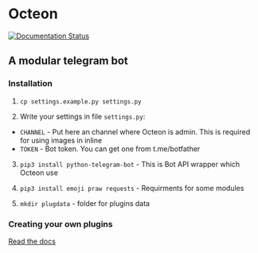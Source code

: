 # Octeon

[![Documentation Status](https://readthedocs.org/projects/octeon/badge/?version=latest)](http://octeon.readthedocs.io/en/latest/?badge=latest)

## A modular telegram bot

### Installation

1. `cp settings.example.py settings.py`

2. Write your settings in file `settings.py`:

  - `CHANNEL` - Put here an channel where Octeon is admin. This is required for using images in inline
  - `TOKEN` - Bot token. You can get one from t.me/botfather

3. `pip3 install python-telegram-bot` - This is Bot API wrapper which Octeon use

4. `pip3 install emoji praw requests` - Requirments for some modules

5. `mkdir plugdata` - folder for plugins data

### Creating your own plugins

[Read the docs](http://octeon.readthedocs.io/)
